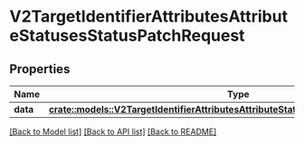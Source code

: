 # V2TargetIdentifierAttributesAttributeStatusesStatusPatchRequest

## Properties

Name | Type | Description | Notes
------------ | ------------- | ------------- | -------------
**data** | [**crate::models::V2TargetIdentifierAttributesAttributeStatusesStatusPatchRequestData**](_v2__target___identifier__attributes__attribute__statuses__status__patch_request_data.md) |  | 

[[Back to Model list]](../README.md#documentation-for-models) [[Back to API list]](../README.md#documentation-for-api-endpoints) [[Back to README]](../README.md)


